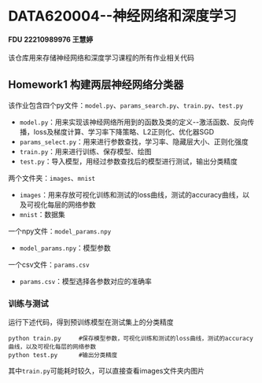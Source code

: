 # DATA620004--神经网络和深度学习
**FDU  22210989976 王慧婷**
<br>
<br>
该仓库用来存储神经网络和深度学习课程的所有作业相关代码

## Homework1 构建两层神经网络分类器
该作业包含四个py文件：`model.py`、`params_search.py`、`train.py`、`test.py`
<br>
* `model.py`：用来实现该神经网络所用到的函数及类的定义--激活函数、反向传播，loss及梯度计算、学习率下降策略、L2正则化、优化器SGD
* `params_select.py`：用来进行参数查找，学习率、隐藏层大小、正则化强度
* `train.py`：用来进行训练、保存模型、绘图
* `test.py`：导入模型，用经过参数查找后的模型进行测试，输出分类精度

两个文件夹：`images`、`mnist`
* `images`：用来存放可视化训练和测试的loss曲线，测试的accuracy曲线，以及可视化每层的网络参数
* `mnist`：数据集

一个npy文件：`model_params.npy`
* `model_params.npy`：模型参数

一个csv文件：`params.csv`
* `params.csv`：模型选择各参数对应的准确率

### 训练与测试
运行下述代码，得到预训练模型在测试集上的分类精度
 ```
 python train.py     #保存模型参数，可视化训练和测试的loss曲线，测试的accuracy曲线，以及可视化每层的网络参数
 python test.py      #输出分类精度
 ```
其中`train.py`可能耗时较久，可以直接查看images文件夹内图片


